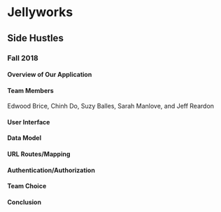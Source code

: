 # Jellyworks
## Side Hustles
### Fall 2018

#### Overview of Our Application

#### Team Members 
Edwood Brice, Chinh Do, Suzy Balles, Sarah Manlove, and Jeff Reardon

#### User Interface

#### Data Model

#### URL Routes/Mapping

#### Authentication/Authorization

#### Team Choice

#### Conclusion
